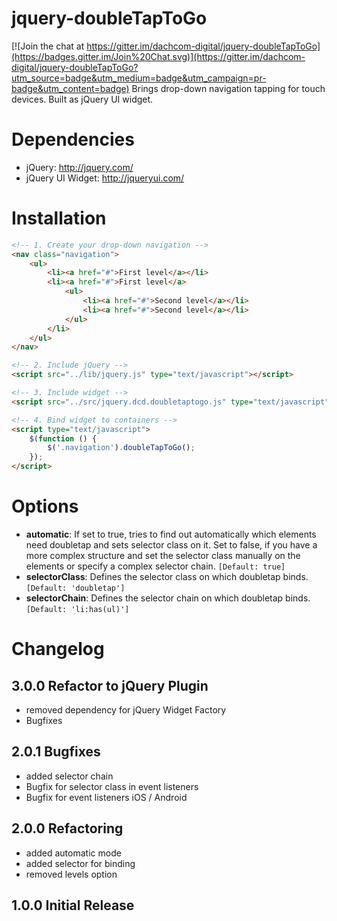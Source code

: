 jquery-doubleTapToGo
============

[![Join the chat at https://gitter.im/dachcom-digital/jquery-doubleTapToGo](https://badges.gitter.im/Join%20Chat.svg)](https://gitter.im/dachcom-digital/jquery-doubleTapToGo?utm_source=badge&utm_medium=badge&utm_campaign=pr-badge&utm_content=badge)
Brings drop-down navigation tapping for touch devices. Built as jQuery UI widget.

Dependencies
============
- jQuery: http://jquery.com/
- jQuery UI Widget: http://jqueryui.com/

Installation
============

```html
<!-- 1. Create your drop-down navigation -->
<nav class="navigation">
    <ul>
        <li><a href="#">First level</a></li>
        <li><a href="#">First level</a>
            <ul>
                <li><a href="#">Second level</a></li>
                <li><a href="#">Second level</a></li>
            </ul>
        </li>
    </ul>
</nav>

<!-- 2. Include jQuery -->
<script src="../lib/jquery.js" type="text/javascript"></script>

<!-- 3. Include widget -->
<script src="../src/jquery.dcd.doubletaptogo.js" type="text/javascript"></script>

<!-- 4. Bind widget to containers -->
<script type="text/javascript">
    $(function () {
        $('.navigation').doubleTapToGo();
    });
</script>
```

Options
============

- **automatic**: If set to true, tries to find out automatically which elements need doubletap and sets selector class on it. Set to false, if you have a more complex structure and set the selector class manually on the elements or specify a complex selector chain. `[Default: true]`
- **selectorClass**: Defines the selector class on which doubletap binds. `[Default: 'doubletap']`
- **selectorChain**: Defines the selector chain on which doubletap binds. `[Default: 'li:has(ul)']`

Changelog
============
3.0.0 Refactor to jQuery Plugin
-----------------
* removed dependency for jQuery Widget Factory
* Bugfixes

2.0.1 Bugfixes
-----------------
* added selector chain
* Bugfix for selector class in event listeners
* Bugfix for event listeners iOS / Android

2.0.0 Refactoring
-----------------
* added automatic mode
* added selector for binding
* removed levels option

1.0.0 Initial Release
---------------------
